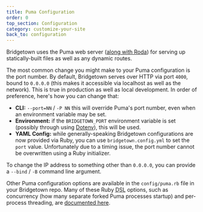 ```yaml
---
title: Puma Configuration
order: 0
top_section: Configuration
category: customize-your-site
back_to: configuration
---
```


Bridgetown uses the Puma web server ([along with Roda](/docs/routes)) for serving up statically-built files as well as any dynamic routes.

The most common change you might make to your Puma configuration is the port number. By default, Bridgetown serves over HTTP via port `4000`, bound to `0.0.0.0` (this makes it accessible via localhost as well as the network). This is true in production as well as local development. In order of preference, here's how you can change that:

* **CLI:** `--port=NN` / `-P NN` this will override Puma's port number, even when an environment variable may be set.
* **Environment:** if the `BRIDGETOWN_PORT` environment variable is set (possibly through using [Dotenv](/docs/configuration/initializers#dotenv)), this will be used.
* **YAML Config:** while generally-speaking Bridgetown configurations are now provided via Ruby, you can use `bridgetown.config.yml` to set the `port` value. Unfortunately due to a timing issue, the port number cannot be overwritten using a Ruby initializer.

To change the IP address to something other than `0.0.0.0`, you can provide a `--bind` / `-B` command line argument.

Other Puma configuration options are available in the `config/puma.rb` file in your Bridgetown repo. Many of these Ruby <abbr title="Domain-Specific Language">DSL</abbr> options, such as concurrency (how many separate forked Puma processes startup) and per-process threading, are [documented here](https://puma.io/puma/Puma/DSL.html).
